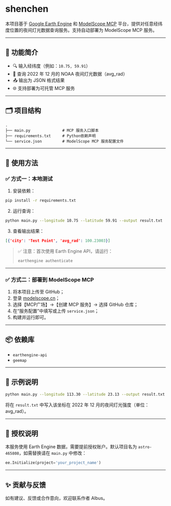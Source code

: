 # shenchen

本项目基于 [Google Earth Engine](https://earthengine.google.com/) 和 [ModelScope MCP](https://modelscope.cn/) 平台，提供对任意经纬度位置的夜间灯光数据查询服务。支持自动部署为 ModelScope MCP 服务。

---

## 📌 功能简介

- 🔍 输入经纬度（例如：`10.75, 59.91`）
- 📅 查询 2022 年 12 月的 NOAA 夜间灯光数据（avg_rad）
- 📤 输出为 JSON 格式结果
- 🌐 支持部署为可托管 MCP 服务

---

## 🗂️ 项目结构

```
.
├── main.py              # MCP 服务入口脚本
├── requirements.txt     # Python依赖声明
└── service.json         # ModelScope MCP 服务配置文件
```

---

## 🚀 使用方法

### ✅ 方式一：本地测试

1. 安装依赖：

```bash
pip install -r requirements.txt
```

2. 运行查询：

```bash
python main.py --longitude 10.75 --latitude 59.91 --output result.txt
```

3. 查看输出结果：

```json
[{'city': 'Test Point', 'avg_rad': 100.23003}]
```

> ✅ 注意：首次使用 Earth Engine API，请运行：
> ```bash
> earthengine authenticate
> ```

---

### ✅ 方式二：部署到 ModelScope MCP

1. 将本项目上传至 GitHub；
2. 登录 [modelscope.cn](https://modelscope.cn)；
3. 选择【MCP广场】→【创建 MCP 服务】→ 选择 GitHub 仓库；
4. 在“服务配置”中填写或上传 `service.json`；
5. 构建并运行即可。

---

## 📦 依赖库

- `earthengine-api`
- `geemap`

---

## 📍 示例说明

```bash
python main.py --longitude 113.30 --latitude 23.13 --output result.txt
```

将在 `result.txt` 中写入该坐标在 2022 年 12 月的夜间灯光强度（单位：avg_rad）。

---

## 🧠 授权说明

本服务使用 Earth Engine 数据，需要提前授权账户。默认项目名为 `astro-465808`，如需替换请在 `main.py` 中修改：

```python
ee.Initialize(project='your_project_name')
```

---

## ✨ 贡献与反馈

如有建议、反馈或合作意向，欢迎联系作者 Albus。
